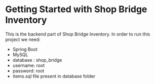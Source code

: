 # Getting Started with Shop Bridge Inventory

This is the backend part of Shop Bridge Inventory. In order to run this project we need:

- Spring Boot
- MySQL
- database : shop_bridge
- username: root
- password: root
- items.sql file present in database folder

